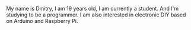 My name is Dmitry, I am 19 years old, I am currently a student. And I'm studying to be a programmer. I am also interested in electronic DIY based on Arduino and Raspberry Pi.
